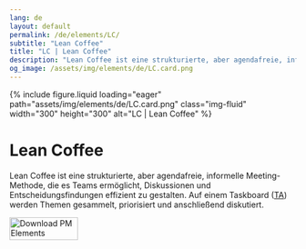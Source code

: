 ```yaml
---
lang: de
layout: default
permalink: /de/elements/LC/
subtitle: "Lean Coffee"
title: "LC | Lean Coffee"
description: "Lean Coffee ist eine strukturierte, aber agendafreie, informelle Meeting-Methode, die es Teams ermöglicht, Diskussionen und Entscheidungsfindungen effizient zu gestalten. Auf einem Taskboard ([TA](pm-elements://host/element/TA)) werden Themen gesammelt, priorisiert und anschließend diskutiert."
og_image: /assets/img/elements/de/LC.card.png
---
```


{% include figure.liquid loading="eager" path="assets/img/elements/de/LC.card.png" class="img-fluid" width="300" height="300" alt="LC | Lean Coffee" %}

# Lean Coffee

Lean Coffee ist eine strukturierte, aber agendafreie, informelle Meeting-Methode, die es Teams ermöglicht, Diskussionen und Entscheidungsfindungen effizient zu gestalten. Auf einem Taskboard ([TA](pm-elements://host/element/TA)) werden Themen gesammelt, priorisiert und anschließend diskutiert.

<a href="https://apps.apple.com/app/apple-store/id6738084498?pt=127441684&ct=website&mt=8">
  <img src="{{ "assets/img/en/appstore.png" | relative_url }}" width="120" height="40" alt="Download PM Elements">
</a>
